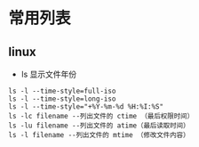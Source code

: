 # 常用列表
## linux
* ls 显示文件年份
```shell
ls -l --time-style=full-iso
ls -l --time-style=long-iso
ls -l --time-style="+%Y-%m-%d %H:%I:%S"
ls -lc filename --列出文件的 ctime （最后权限时间）
ls -lu filename --列出文件的 atime（最后读取时间）
ls -l filename --列出文件的 mtime （修改文件内容）
```
